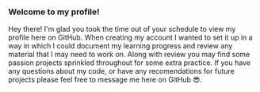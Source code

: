 ### Welcome to my profile!


 Hey there! I'm glad you took the time out of your schedule to view my profile here on GitHub. When creating my account I wanted to set it up in a way in which I could document my learning progress and review any material that I may need to work on.
 Along with review you may find some passion projects sprinkled throughout for some extra practice. If you have any questions about my code, or have any recomendations for future projects please feel free to message me here on GitHub 😎.   

<!--
**Dezz-x/Dezz-x** is a ✨ _special_ ✨ repository because its `README.md` (this file) appears on your GitHub profile.

Here are some ideas to get you started:

- 🔭 I’m currently working on ...
- 🌱 I’m currently learning ...
- 👯 I’m looking to collaborate on ...
- 🤔 I’m looking for help with ...
- 💬 Ask me about ...
- 📫 How to reach me: ...
- 😄 Pronouns: ...
- ⚡ Fun fact: ...
-->
